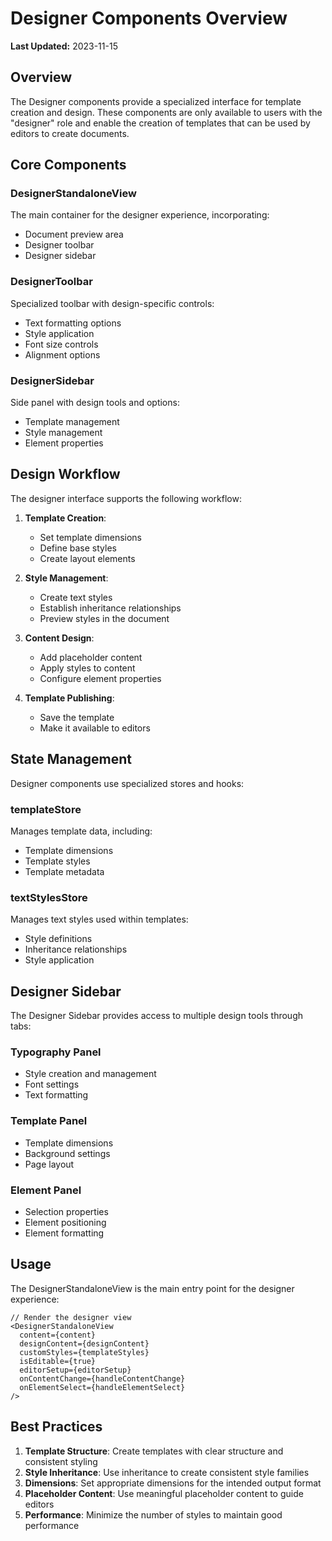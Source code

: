 
# Designer Components Overview

**Last Updated:** 2023-11-15

## Overview

The Designer components provide a specialized interface for template creation and design. These components are only available to users with the "designer" role and enable the creation of templates that can be used by editors to create documents.

## Core Components

### DesignerStandaloneView
The main container for the designer experience, incorporating:
- Document preview area
- Designer toolbar
- Designer sidebar

### DesignerToolbar
Specialized toolbar with design-specific controls:
- Text formatting options
- Style application
- Font size controls
- Alignment options

### DesignerSidebar
Side panel with design tools and options:
- Template management
- Style management
- Element properties

## Design Workflow

The designer interface supports the following workflow:

1. **Template Creation**:
   - Set template dimensions
   - Define base styles
   - Create layout elements

2. **Style Management**:
   - Create text styles
   - Establish inheritance relationships
   - Preview styles in the document

3. **Content Design**:
   - Add placeholder content
   - Apply styles to content
   - Configure element properties

4. **Template Publishing**:
   - Save the template
   - Make it available to editors

## State Management

Designer components use specialized stores and hooks:

### templateStore
Manages template data, including:
- Template dimensions
- Template styles
- Template metadata

### textStylesStore
Manages text styles used within templates:
- Style definitions
- Inheritance relationships
- Style application

## Designer Sidebar

The Designer Sidebar provides access to multiple design tools through tabs:

### Typography Panel
- Style creation and management
- Font settings
- Text formatting

### Template Panel
- Template dimensions
- Background settings
- Page layout

### Element Panel
- Selection properties
- Element positioning
- Element formatting

## Usage

The DesignerStandaloneView is the main entry point for the designer experience:

```tsx
// Render the designer view
<DesignerStandaloneView
  content={content}
  designContent={designContent}
  customStyles={templateStyles}
  isEditable={true}
  editorSetup={editorSetup}
  onContentChange={handleContentChange}
  onElementSelect={handleElementSelect}
/>
```

## Best Practices

1. **Template Structure**: Create templates with clear structure and consistent styling
2. **Style Inheritance**: Use inheritance to create consistent style families
3. **Dimensions**: Set appropriate dimensions for the intended output format
4. **Placeholder Content**: Use meaningful placeholder content to guide editors
5. **Performance**: Minimize the number of styles to maintain good performance

